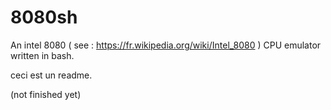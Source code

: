 # 8080sh

An intel 8080 ( see : https://fr.wikipedia.org/wiki/Intel_8080 ) CPU emulator written in bash.

ceci est un readme.

(not finished yet)

